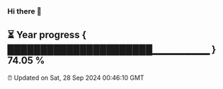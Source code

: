 ### Hi there 👋
⏳ Year progress { ██████████████████████▁▁▁▁▁▁▁▁ } 74.05 %
---
⏰ Updated on Sat, 28 Sep 2024 00:46:10 GMT

